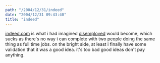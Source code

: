 ```yaml
---
path: "/2004/12/31/indeed" 
date: "2004/12/31 09:43:40" 
title: "indeed" 
---
```

<a href="http://indeed.com/">indeed.com</a> is what i had imagined <a href="http://disemployed.com/">disemployed</a> would become, which sucks as there's no way i can complete with two people doing the same thing as full time jobs. on the bright side, at least i finally have some validation that it was a good idea. it's too bad good ideas don't pay anything.